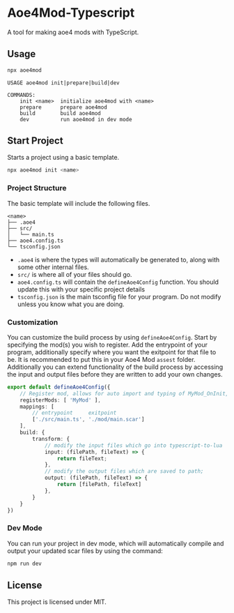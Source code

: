 # Aoe4Mod-Typescript
A tool for making aoe4 mods with TypeScript.

## Usage

```bash
npx aoe4mod
```

```
USAGE aoe4mod init|prepare|build|dev

COMMANDS:
    init <name>  initialize aoe4mod with <name>
    prepare      prepare aoe4mod
    build        build aoe4mod
    dev          run aoe4mod in dev mode
```

## Start Project

Starts a project using a basic template.

```bash
npx aoe4mod init <name>
```

### Project Structure

The basic template will include the following files.

```
<name>
├── .aoe4
├── src/
│   └── main.ts
├── aoe4.config.ts
└── tsconfig.json
```

- `.aoe4` is where the types will automatically be generated to, along with some other internal files.
- `src/` is where all of your files should go. 
- `aoe4.config.ts` will contain the `defineAoe4Config` function. You should update this with your specific project details
- `tsconfig.json` is the main tsconfig file for your program. Do not modify unless you know what you are doing.

### Customization

You can customize the build process by using `defineAoe4Config`. Start by specifying the mod(s) you wish to register. Add the entrypoint of your program, additionally specify where you want the exitpoint for that file to be. It is recommended to put this in your Aoe4 Mod `assest` folder. Additionally you can extend functionality of the build process by accessing the input and output files before they are written to add your own changes.

```ts
export default defineAoe4Config({
	// Register mod, allows for auto import and typing of MyMod_OnInit, MyMod_Start, etc
	registerMods: [ 'MyMod' ],
	mappings: [
		// entrypoint     exitpoint
		['./src/main.ts', './mod/main.scar']
	],
	build: {
		transform: {
			// modify the input files which go into typescript-to-lua
			input: (filePath, fileText) => {
				return fileText;
			},
			// modify the output files which are saved to path;
			output: (filePath, fileText) => {
				return [filePath, fileText]
			},
		}
	}
})
```

### Dev Mode

You can run your project in dev mode, which will automatically compile and output your updated scar files by using the command:
```bash
npm run dev
```

## License

This project is licensed under MIT.

